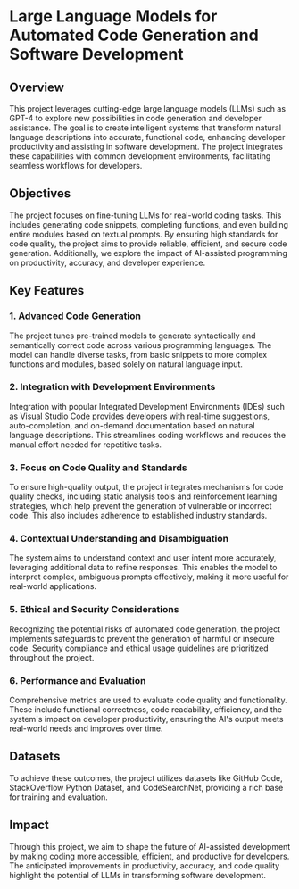 # Large Language Models for Automated Code Generation and Software Development

## Overview
This project leverages cutting-edge large language models (LLMs) such as GPT-4 to explore new possibilities in code generation and developer assistance. The goal is to create intelligent systems that transform natural language descriptions into accurate, functional code, enhancing developer productivity and assisting in software development. The project integrates these capabilities with common development environments, facilitating seamless workflows for developers.

## Objectives
The project focuses on fine-tuning LLMs for real-world coding tasks. This includes generating code snippets, completing functions, and even building entire modules based on textual prompts. By ensuring high standards for code quality, the project aims to provide reliable, efficient, and secure code generation. Additionally, we explore the impact of AI-assisted programming on productivity, accuracy, and developer experience.

## Key Features
### 1. Advanced Code Generation
   The project tunes pre-trained models to generate syntactically and semantically correct code across various programming languages. The model can handle diverse tasks, from basic snippets to more complex functions and modules, based solely on natural language input.

### 2. Integration with Development Environments
   Integration with popular Integrated Development Environments (IDEs) such as Visual Studio Code provides developers with real-time suggestions, auto-completion, and on-demand documentation based on natural language descriptions. This streamlines coding workflows and reduces the manual effort needed for repetitive tasks.

### 3. Focus on Code Quality and Standards
   To ensure high-quality output, the project integrates mechanisms for code quality checks, including static analysis tools and reinforcement learning strategies, which help prevent the generation of vulnerable or incorrect code. This also includes adherence to established industry standards.

### 4. Contextual Understanding and Disambiguation
   The system aims to understand context and user intent more accurately, leveraging additional data to refine responses. This enables the model to interpret complex, ambiguous prompts effectively, making it more useful for real-world applications.

### 5. Ethical and Security Considerations
   Recognizing the potential risks of automated code generation, the project implements safeguards to prevent the generation of harmful or insecure code. Security compliance and ethical usage guidelines are prioritized throughout the project.

### 6. Performance and Evaluation
   Comprehensive metrics are used to evaluate code quality and functionality. These include functional correctness, code readability, efficiency, and the system's impact on developer productivity, ensuring the AI's output meets real-world needs and improves over time.

## Datasets
To achieve these outcomes, the project utilizes datasets like GitHub Code, StackOverflow Python Dataset, and CodeSearchNet, providing a rich base for training and evaluation.

## Impact
Through this project, we aim to shape the future of AI-assisted development by making coding more accessible, efficient, and productive for developers. The anticipated improvements in productivity, accuracy, and code quality highlight the potential of LLMs in transforming software development.
